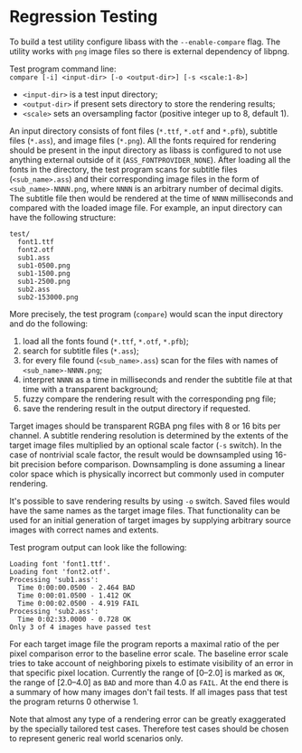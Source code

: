 Regression Testing
==================

To build a test utility configure libass with the `--enable-compare` flag.
The utility works with `png` image files so there is external dependency of libpng.

Test program command line:  
`compare [-i] <input-dir> [-o <output-dir>] [-s <scale:1-8>]`

* `<input-dir>` is a test input directory;
* `<output-dir>` if present sets directory to store the rendering results;
* `<scale>` sets an oversampling factor (positive integer up to 8, default 1).

An input directory consists of font files (`*.ttf`, `*.otf` and `*.pfb`), subtitle files (`*.ass`), and image files (`*.png`).
All the fonts required for rendering should be present in the input directory as
libass is configured to not use anything external outside of it (`ASS_FONTPROVIDER_NONE`).
After loading all the fonts in the directory, the test program scans for subtitle files (`<sub_name>.ass`)
and their corresponding image files in the form of `<sub_name>-NNNN.png`,
where `NNNN` is an arbitrary number of decimal digits.
The subtitle file then would be rendered at the time of `NNNN` milliseconds and compared with the loaded image file.
For example, an input directory can have the following structure:

```
test/
  font1.ttf
  font2.otf
  sub1.ass
  sub1-0500.png
  sub1-1500.png
  sub1-2500.png
  sub2.ass
  sub2-153000.png
```

More precisely, the test program (`compare`) would scan the input directory and do the following:
1) load all the fonts found (`*.ttf`, `*.otf`, `*.pfb`);
2) search for subtitle files (`*.ass`);
3) for every file found (`<sub_name>.ass`) scan for the files with names of `<sub_name>-NNNN.png`;
4) interpret `NNNN` as a time in milliseconds and render the subtitle file at that time with a transparent background;
5) fuzzy compare the rendering result with the corresponding png file;
6) save the rendering result in the output directory if requested.

Target images should be transparent RGBA png files with 8 or 16 bits per channel.
A subtitle rendering resolution is determined by the extents of the target image files multiplied by an optional scale factor (`-s` switch).
In the case of nontrivial scale factor, the result would be downsampled using 16-bit precision before comparison.
Downsampling is done assuming a linear color space which is physically incorrect but commonly used in computer rendering.

It's possible to save rendering results by using `-o` switch.
Saved files would have the same names as the target image files.
That functionality can be used for an initial generation of target images
by supplying arbitrary source images with correct names and extents.

Test program output can look like the following:
```
Loading font 'font1.ttf'.
Loading font 'font2.otf'.
Processing 'sub1.ass':
  Time 0:00:00.0500 - 2.464 BAD
  Time 0:00:01.0500 - 1.412 OK
  Time 0:00:02.0500 - 4.919 FAIL
Processing 'sub2.ass':
  Time 0:02:33.0000 - 0.728 OK
Only 3 of 4 images have passed test
```
For each target image file the program reports a maximal ratio of the per pixel comparison error to the baseline error scale.
The baseline error scale tries to take account of neighboring pixels to estimate visibility of an error in that specific pixel location.
Currently the range of [0&ndash;2.0] is marked as `OK`, the range of [2.0&ndash;4.0] as `BAD` and more than 4.0 as `FAIL`.
At the end there is a summary of how many images don't fail tests.
If all images pass that test the program returns 0 otherwise 1.

Note that almost any type of a rendering error can be greatly exaggerated by the specially tailored test cases.
Therefore test cases should be chosen to represent generic real world scenarios only.
